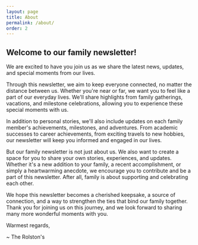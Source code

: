 ```yaml
---
layout: page
title: About
permalink: /about/
order: 2
---
```


## Welcome to our family newsletter! 

We are excited to have you join us as we share the latest news, updates, and special moments from our lives. 

Through this newsletter, we aim to keep everyone connected, no matter the distance between us. Whether you're near or far, we want you to feel like a part of our everyday lives. We'll share highlights from family gatherings, vacations, and milestone celebrations, allowing you to experience these special moments with us.

In addition to personal stories, we'll also include updates on each family member's achievements, milestones, and adventures. From academic successes to career achievements, from exciting travels to new hobbies, our newsletter will keep you informed and engaged in our lives.

But our family newsletter is not just about us. We also want to create a space for you to share your own stories, experiences, and updates. Whether it's a new addition to your family, a recent accomplishment, or simply a heartwarming anecdote, we encourage you to contribute and be a part of this newsletter. After all, family is about supporting and celebrating each other.

We hope this newsletter becomes a cherished keepsake, a source of connection, and a way to strengthen the ties that bind our family together. Thank you for joining us on this journey, and we look forward to sharing many more wonderful moments with you.

Warmest regards,

~ The Rolston's

